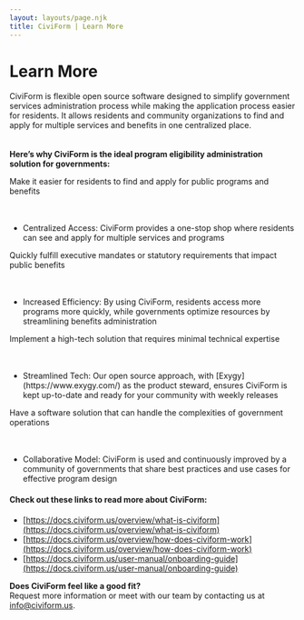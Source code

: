```yaml
---
layout: layouts/page.njk
title: CiviForm | Learn More
---
```

# Learn More

CiviForm is flexible open source software designed to simplify government services administration process while making the application process easier for residents. It allows residents and community organizations to find and apply for multiple services and benefits in one centralized place.  
<br>
<br>
**Here’s why CiviForm is the ideal program eligibility administration solution for governments:**

<div class="solution-overview m-t-3">

<div class="cagov-with-sidebar cagov-with-sidebar-left cagov-no-reverse cagov-featured-section cagov-block">
  <div>
    <div class="cagov-stack cagov-featured-sidebar">
      <div class="cagov-hero-body-content">
        <p>Make it easier for residents to find and apply for public programs and benefits</p>
      </div>
    </div>
    <div>
      <ul>
      <br>
      <br>
        <li>Centralized Access: CiviForm provides a one-stop shop where residents can see and apply for multiple services and programs</li>
      </ul>
    </div>
  </div>
</div>

<div class="cagov-with-sidebar cagov-with-sidebar-left cagov-no-reverse cagov-featured-section cagov-block">
  <div>
    <div class="cagov-stack cagov-featured-sidebar">
      <div class="cagov-hero-body-content">
        <p>Quickly fulfill executive mandates or statutory requirements that impact public benefits</p>
      </div>
    </div>
    <div>
      <ul>
      <br>
      <br>
        <li>Increased Efficiency: By using CiviForm, residents access more programs more quickly, while governments optimize resources by streamlining benefits administration</li>
      </ul>
    </div>
  </div>
</div>

<div class="cagov-with-sidebar cagov-with-sidebar-left cagov-no-reverse cagov-featured-section cagov-block">
  <div>
    <div class="cagov-stack cagov-featured-sidebar">
      <div class="cagov-hero-body-content">
        <p>Implement a high-tech solution that requires minimal technical expertise</p>
      </div>
    </div>
    <div>
      <ul>
      <br>
      <br>
        <li>Streamlined Tech: Our open source approach, with [Exygy](https://www.exygy.com/) as the product steward, ensures CiviForm is kept up-to-date and ready for your community with weekly releases</li>
      </ul>
    </div>
  </div>
</div>

<div class="cagov-with-sidebar cagov-with-sidebar-left cagov-no-reverse cagov-featured-section cagov-block">
  <div>
    <div class="cagov-stack cagov-featured-sidebar">
      <div class="cagov-hero-body-content">
        <p>Have a software solution that can handle the complexities of government operations</p>
      </div>
    </div>
    <div>
      <ul>
      <br>
      <br>
        <li>Collaborative Model: CiviForm is used and continuously improved by a community of governments that share best practices and use cases for effective program design</li>
      </ul>
    </div>
  </div>
</div>

</div>

#### Check out these links to read more about CiviForm:

* [https://docs.civiform.us/overview/what-is-civiform](https://docs.civiform.us/overview/what-is-civiform)  
* [https://docs.civiform.us/overview/how-does-civiform-work](https://docs.civiform.us/overview/how-does-civiform-work)  
* [https://docs.civiform.us/user-manual/onboarding-guide](https://docs.civiform.us/user-manual/onboarding-guide)

**Does CiviForm feel like a good fit?**  
Request more information or meet with our team by contacting us at [info@civiform.us](mailto:info@civiform.us).
